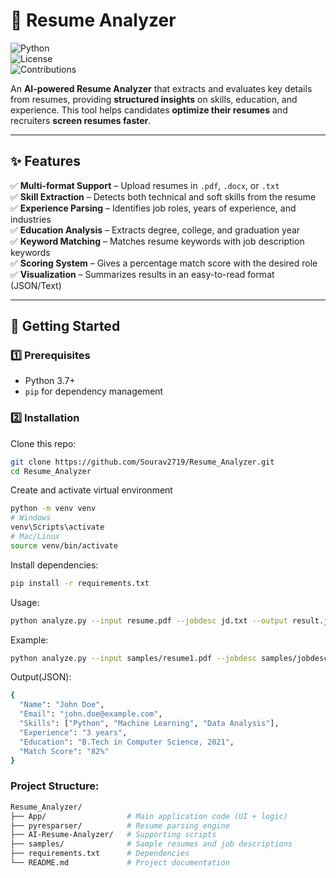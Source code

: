 # 📄 Resume Analyzer  

![Python](https://img.shields.io/badge/Python-3.7%2B-blue)  
![License](https://img.shields.io/badge/License-MIT-green)  
![Contributions](https://img.shields.io/badge/Contributions-Welcome-orange)  

An **AI-powered Resume Analyzer** that extracts and evaluates key details from resumes, providing **structured insights** on skills, education, and experience. This tool helps candidates **optimize their resumes** and recruiters **screen resumes faster**.  

---

## ✨ Features  

✅ **Multi-format Support** – Upload resumes in `.pdf`, `.docx`, or `.txt`  
✅ **Skill Extraction** – Detects both technical and soft skills from the resume  
✅ **Experience Parsing** – Identifies job roles, years of experience, and industries  
✅ **Education Analysis** – Extracts degree, college, and graduation year  
✅ **Keyword Matching** – Matches resume keywords with job description keywords  
✅ **Scoring System** – Gives a percentage match score with the desired role  
✅ **Visualization** – Summarizes results in an easy-to-read format (JSON/Text)  

---

## 🚀 Getting Started  

### 1️⃣ Prerequisites  
- Python 3.7+  
- `pip` for dependency management  

### 2️⃣ Installation  

Clone this repo:  
```bash
git clone https://github.com/Sourav2719/Resume_Analyzer.git
cd Resume_Analyzer
```
Create and activate virtual environment
``` bash
python -m venv venv
# Windows
venv\Scripts\activate
# Mac/Linux
source venv/bin/activate
```
Install dependencies:
```bash
pip install -r requirements.txt
```
Usage:
```bash
python analyze.py --input resume.pdf --jobdesc jd.txt --output result.json
```
Example:
```bash
python analyze.py --input samples/resume1.pdf --jobdesc samples/jobdesc.txt
```
Output(JSON):
```bash
{
  "Name": "John Doe",
  "Email": "john.doe@example.com",
  "Skills": ["Python", "Machine Learning", "Data Analysis"],
  "Experience": "3 years",
  "Education": "B.Tech in Computer Science, 2021",
  "Match Score": "82%"
}
```
### Project Structure:
```bash
Resume_Analyzer/
├── App/                  # Main application code (UI + logic)
├── pyresparser/          # Resume parsing engine
├── AI-Resume-Analyzer/   # Supporting scripts
├── samples/              # Sample resumes and job descriptions
├── requirements.txt      # Dependencies
└── README.md             # Project documentation
```



